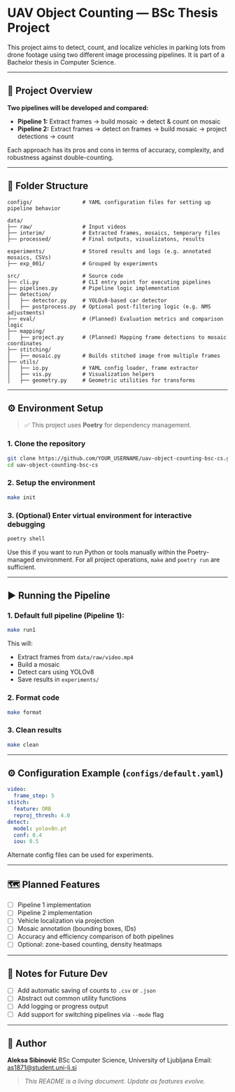 # UAV Object Counting — BSc Thesis Project

This project aims to detect, count, and localize vehicles in parking lots from drone footage using two different image processing pipelines. It is part of a Bachelor thesis in Computer Science.

---

## 🧠 Project Overview

**Two pipelines will be developed and compared:**

* **Pipeline 1:** Extract frames → build mosaic → detect & count on mosaic
* **Pipeline 2:** Extract frames → detect on frames → build mosaic → project detections → count

Each approach has its pros and cons in terms of accuracy, complexity, and robustness against double-counting.

---

## 📁 Folder Structure

```
configs/                # YAML configuration files for setting up pipeline behavior

data/
├── raw/                # Input videos
├── interim/            # Extracted frames, mosaics, temporary files
├── processed/          # Final outputs, visualizatons, results

experiments/            # Stored results and logs (e.g. annotated mosaics, CSVs)
├── exp_001/            # Grouped by experiments

src/                    # Source code
├── cli.py              # CLI entry point for executing pipelines
├── pipelines.py        # Pipeline logic implementation
├── detection/
│   ├── detector.py     # YOLOv8-based car detector
│   ├── postprocess.py  # Optional post-filtering logic (e.g. NMS adjustments)
├── eval/               # (Planned) Evaluation metrics and comparison logic
├── mapping/
│   ├── project.py      # (Planned) Mapping frame detections to mosaic coordinates
├── stitching/
│   ├── mosaic.py       # Builds stitched image from multiple frames
├── utils/
│   ├── io.py           # YAML config loader, frame extractor
│   ├── vis.py          # Visualization helpers
│   ├── geometry.py     # Geometric utilities for transforms
```

---

## ⚙️ Environment Setup

> ✅ This project uses **Poetry** for dependency management.

### 1. Clone the repository

```bash
git clone https://github.com/YOUR_USERNAME/uav-object-counting-bsc-cs.git
cd uav-object-counting-bsc-cs
```

### 2. Setup the environment

```bash
make init
```

### 3. (Optional) Enter virtual environment for interactive debugging

```bash
poetry shell
```

Use this if you want to run Python or tools manually within the Poetry-managed environment. For all project operations, `make` and `poetry run` are sufficient.

---

## ▶️ Running the Pipeline

### 1. Default full pipeline (Pipeline 1):

```bash
make run1
```

This will:

* Extract frames from `data/raw/video.mp4`
* Build a mosaic
* Detect cars using YOLOv8
* Save results in `experiments/`

### 2. Format code

```bash
make format
```

### 3. Clean results

```bash
make clean
```

---

## ⚙️ Configuration Example (`configs/default.yaml`)

```yaml
video:
  frame_step: 5
stitch:
  feature: ORB
  reproj_thresh: 4.0
detect:
  model: yolov8n.pt
  conf: 0.4
  iou: 0.5
```

Alternate config files can be used for experiments.

---

## 🗺 Planned Features

* [ ] Pipeline 1 implementation
* [ ] Pipeline 2 implementation
* [ ] Vehicle localization via projection
* [ ] Mosaic annotation (bounding boxes, IDs)
* [ ] Accuracy and efficiency comparison of both pipelines
* [ ] Optional: zone-based counting, density heatmaps

---

## 📌 Notes for Future Dev

* [ ] Add automatic saving of counts to `.csv` or `.json`
* [ ] Abstract out common utility functions
* [ ] Add logging or progress output
* [ ] Add support for switching pipelines via `--mode` flag

---

## 👤 Author

**Aleksa Sibinović**
BSc Computer Science, University of Ljubljana
Email: [as1871@student.uni-lj.si](mailto:as1871@student.uni-lj.si)

> *This README is a living document. Update as features evolve.*
